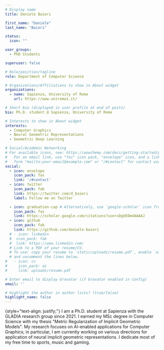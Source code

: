 ```yaml
---
# Display name
title: Daniele Baieri

first_name: "Daniele"
last_name: "Baieri"

status:
  icon: ""

user_groups:
  - PhD Students

superuser: false

# Role/position/tagline
role: Department of Computer Science

# Organizations/Affiliations to show in About widget
organizations:
  - name: Sapienza, University of Rome
    url: https://www.uniroma1.it/

# Short bio (displayed in user profile at end of posts)
bio: Ph.D. student @ Sapienza, University of Rome

# Interests to show in About widget
interests:
  - Computer Graphics
  - Neural Geometric Representations
  - Geometric Deep Learning

# Social/Academic Networking
# For available icons, see: https://wowchemy.com/docs/getting-started/page-builder/#icons
#   For an email link, use "fas" icon pack, "envelope" icon, and a link in the
#   form "mailto:your-email@example.com" or "/#contact" for contact widget.
social:
  - icon: envelope
    icon_pack: fas
    link: '/#contact'
  - icon: twitter
    icon_pack: fab
    link: https://twitter.com/d_baieri
    label: Follow me on Twitter

  - icon: graduation-cap # Alternatively, use `google-scholar` icon from `ai` icon pack
    icon_pack: fas
    link: https://scholar.google.com/citations?user=DgUEOm4AAAAJ
  - icon: github
    icon_pack: fab
    link: https://github.com/daniele-baieri
  # - icon: linkedin
  #  icon_pack: fab
  #  link: https://www.linkedin.com/
  # Link to a PDF of your resume/CV.
  # To use: copy your resume to `static/uploads/resume.pdf`, enable `ai` icons in `params.yaml`,
  # and uncomment the lines below.
#   - icon: cv
#     icon_pack: ai
#     link: uploads/resume.pdf

# Enter email to display Gravatar (if Gravatar enabled in Config)
email: ''

# Highlight the author in author lists? (true/false)
highlight_name: false
---
```



{style="text-align: justify;"}
I am a Ph.D. student at Sapienza with the GLADIA research group since 2021. I earned my MSc degree in Computer Science with my thesis "Metric Regularization of Implicit Geometric Models". 
My research focuses on AI-enabled applications for Computer Graphics; in particular, I am currently working on various directions for application of neural implicit geometric representations.
I dedicate most of my free time to sports, music and gaming. 
